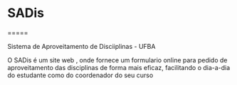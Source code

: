 # SADis
=====

Sistema de Aproveitamento de Disciiplinas - UFBA

O SADis  é um site web , onde fornece um formulario online para pedido de aproveitamento das disciplinas de forma mais eficaz, facilitando o dia-a-dia do estudante como do coordenador do seu curso

